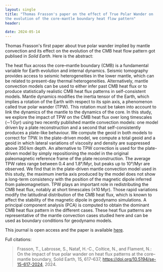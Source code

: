 ```yaml
---
layout: single
title: "Thomas Frasson's paper on the effect of True Polar Wander on
the evolution of the core-mantle boundary heat flow pattern"
header:

date: 2024-05-14
---
```

Thomas Frasson's first paper about true polar wander implied by mantle
convection and its effect on the evolution of the CMB heat flow
pattern got publised in *Solid Earth*. Here is the abstract:

The heat flux across the core–mantle boundary (CMB) is a fundamental
variable for Earth evolution and internal dynamics. Seismic tomography
provides access to seismic heterogeneities in the lower mantle, which
can be related to present-day thermal heterogeneities. Alternatively,
mantle convection models can be used to either infer past CMB heat
flux or to produce statistically realistic CMB heat flux patterns in
self-consistent models. Mantle dynamics modifies the inertia tensor of
the Earth, which implies a rotation of the Earth with respect to its
spin axis, a phenomenon called true polar wander (TPW). This rotation
must be taken into account to link the dynamics of the mantle to the
dynamics of the core. In this study, we explore the impact of TPW on
the CMB heat flux over long timescales (∼1 Gyr) using two recently
published mantle convection models: one model driven by a plate
reconstruction and a second that self-consistently produces a
plate-like behaviour. We compute the geoid in both models to correct
for TPW. In the plate-driven model, we compute a total geoid and a
geoid in which lateral variations of viscosity and density are
suppressed above 350 km depth. An alternative to TPW correction is
used for the plate-driven model by simply repositioning the model in
the original paleomagnetic reference frame of the plate
reconstruction. The average TPW rates range between 0.4 and
1.8°/Myr, but peaks up to 10°/Myr are observed. We find that in
the plate-driven mantle convection model used in this study, the
maximum inertia axis produced by the model does not show a long-term
consistency with the position of the magnetic dipole inferred from
paleomagnetism. TPW plays an important role in redistributing the CMB
heat flux, notably at short timescales (≤10 Myr). Those rapid
variations modify the latitudinal distribution of the CMB heat flux,
which is known to affect the stability of the magnetic dipole in
geodynamo simulations. A principal component analysis (PCA) is
computed to obtain the dominant CMB heat flux pattern in the different
cases. These heat flux patterns are representative of the mantle
convection cases studied here and can be used as boundary conditions
for geodynamo models.

This journal is open access and the paper is available
[here](https://doi.org/10.5194/se-15-617-2024).


Full citations: 
> Frasson, T., Labrosse, S., Nataf, H.-C., Coltice, N., and Flament,
> N.: On the impact of true polar wander on heat flux patterns at the
> core–mantle boundary, Solid Earth, 15, 617–637,
> https://doi.org/10.5194/se-15-617-2024, 2024.
